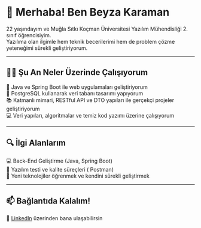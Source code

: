 # 👋 Merhaba! Ben Beyza Karaman

22 yaşındayım ve Muğla Sıtkı Koçman Üniversitesi Yazılım Mühendisliği 2. sınıf öğrencisiyim.  
Yazılıma olan ilgimle hem teknik becerilerimi hem de problem çözme yeteneğimi sürekli geliştiriyorum.  

---

## 👩‍💻 Şu An Neler Üzerinde Çalışıyorum

🚀 Java ve Spring Boot ile web uygulamaları geliştiriyorum  
🧠 PostgreSQL kullanarak veri tabanı tasarımı yapıyorum  
📚 Katmanlı mimari, RESTful API ve DTO yapıları ile gerçekçi projeler geliştiriyorum  
💻 Veri yapıları, algoritmalar ve temiz kod yazımı üzerine çalışıyorum  

---

## 🔍 İlgi Alanlarım

💻 Back-End Geliştirme (Java, Spring Boot)  
🧪 Yazılım testi ve kalite süreçleri ( Postman)  
📘 Yeni teknolojiler öğrenmek ve kendini sürekli geliştirmek  

---


## 📫 Bağlantıda Kalalım!

💼 [LinkedIn](https://www.linkedin.com/in/beyza-karaman-025515352/) üzerinden bana ulaşabilirsin  



